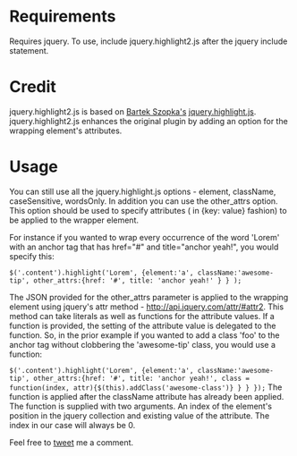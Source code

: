 Requirements
=============
Requires jquery.
To use, include jquery.highlight2.js after the jquery include statement.

Credit
=======
jquery.highlight2.js is based on [Bartek Szopka's](https://github.com/bartaz) [jquery.highlight.js](https://github.com/bartaz/sandbox.js).
jquery.highlight2.js enhances the original plugin by adding an option for the wrapping element's attributes.

Usage
=======
You can still use all the jquery.highlight.js options - element, className, caseSensitive, wordsOnly.
In addition you can use the other_attrs option. This option should be used to specify attributes ( in {key: value} fashion) to be applied to the wrapper element.

For instance if you wanted to wrap every occurrence of the word 'Lorem' with an anchor tag that has href="#" and title="anchor yeah!", you would specify this:

 `$('.content').highlight('Lorem', {element:'a', className:'awesome-tip',
         other_attrs:{href: '#',
             title: 'anchor yeah!'
             }
         }
     );`

The JSON provided for the other_attrs parameter is applied to the wrapping element using jquery's attr method - http://api.jquery.com/attr/#attr2.
This method can take literals as well as functions for the attribute values. If a function is provided, the setting of the attribute value is delegated to the function.
So, in the prior example if you wanted to add a class 'foo' to the anchor tag without clobbering the 'awesome-tip' class, you would use a function:

  `$('.content').highlight('Lorem', {element:'a', className:'awesome-tip',
           other_attrs:{href: '#',
               title: 'anchor yeah!',
               class = function(index, attr){$(this).addClass('awesome-class')}
               }
           }
       });`
The function is applied after the className attribute has already been applied. The function is supplied with two arguments. An index of the element's position in the jquery collection and existing value of the attribute.
The index in our case will always be 0.

Feel free to [tweet](twitter.com/septerr) me a comment.
